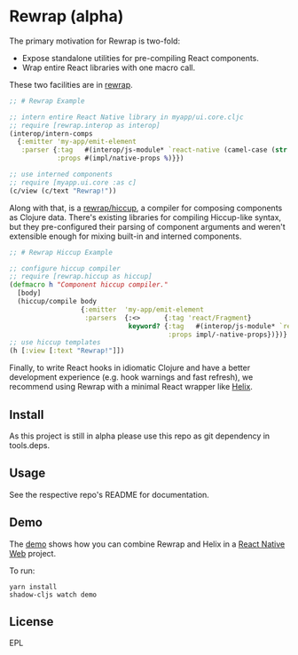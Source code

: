 # Rewrap (alpha)

The primary motivation for Rewrap is two-fold: 

* Expose standalone utilities for pre-compiling React components.
* Wrap entire React libraries with one macro call.

These two facilities are in [rewrap](https://github.com/alidlo/rewrap/tree/master/rewrap).

```clj
;; # Rewrap Example

;; intern entire React Native library in myapp/ui.core.cljc
;; require [rewrap.interop as interop]
(interop/intern-comps 
  {:emitter 'my-app/emit-element
   :parser {:tag   #(interop/js-module* `react-native (camel-case (str (name %))))
            :props #(impl/native-props %)}})

;; use interned components
;; require [myapp.ui.core :as c]
(c/view (c/text "Rewrap!"))
```

Along with that, is a [rewrap/hiccup](https://github.com/alidlo/rewrap/tree/master/rewrap-hiccup), a compiler for composing components as Clojure data. There's existing libraries for compiling  Hiccup-like syntax, but they pre-configured their parsing of component arguments and weren't extensible enough for mixing built-in and interned components. 

```clj
;; # Rewrap Hiccup Example

;; configure hiccup compiler 
;; require [rewrap.hiccup as hiccup]
(defmacro h "Component hiccup compiler."
  [body]
  (hiccup/compile body
                  {:emitter  'my-app/emit-element
                   :parsers  {:<>      {:tag 'react/Fragment}
                              keyword? {:tag   #(interop/js-module* `react-native (camel-case (str (name %))))
                                        :props impl/-native-props})})}
;; use hiccup templates
(h [:view [:text "Rewrap!"]])
```

Finally, to write React hooks in idiomatic Clojure and have a better development experience (e.g. hook warnings and fast refresh), we recommend using Rewrap with a minimal React wrapper like [Helix](https://github.com/Lokeh/helix).

## Install 

As this project is still in alpha please use this repo as git dependency in tools.deps.

## Usage 

See the respective repo's README for documentation.

## Demo 

The [demo](https://github.com/alidlo/rewrap/tree/master/demo) shows how you can combine Rewrap and Helix in a [React Native Web](https://github.com/necolas/react-native-web) project.

To run: 
```
yarn install 
shadow-cljs watch demo
```

## License

EPL
